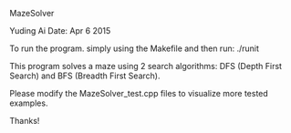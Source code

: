MazeSolver

Yuding Ai
Date:  Apr 6 2015

To run the program. simply using the Makefile and then run: ./runit

This program solves a maze using 2 search algorithms: DFS (Depth First Search) and BFS (Breadth First Search).

Please modify the MazeSolver_test.cpp files to visualize more tested examples.

Thanks!

